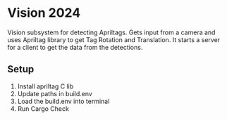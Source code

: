 # Vision 2024
Vision subsystem for detecting Apriltags. Gets input from a camera and uses Apriltag library to get Tag Rotation and Translation. It starts a server for a client to get the data from the detections.  

## Setup
 1. Install apriltag C lib
 2. Update paths in build.env
 3. Load the build.env into terminal
 4. Run Cargo Check